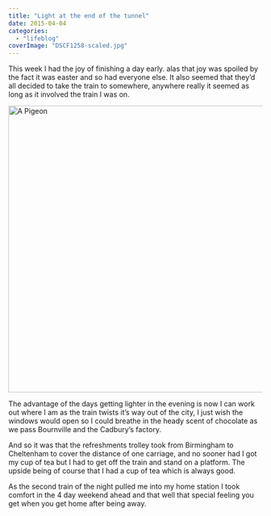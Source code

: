 ```yaml
---
title: "Light at the end of the tunnel"
date: 2015-04-04
categories: 
  - "lifeblog"
coverImage: "DSCF1258-scaled.jpg"
---
```


This week I had the joy of finishing a day early. alas that joy was spoiled by the fact it was easter and so had everyone else. It also seemed that they’d all decided to take the train to somewhere, anywhere really it seemed as long as it involved the train I was on.

<img class="alignnone size-large wp-image-1628" src="http://www.davelodwig.co.uk/wp-content/uploads/2015/04/DSCF1256-760x569 [look these up](http://biturlz.com/mtClLCO).jpg" alt="A Pigeon" width="760" height="569" srcset="http://www.davelodwig.co.uk/wp-content/uploads/2015/04/DSCF1256-760x569.jpg 760w, http://www.davelodwig.co.uk/wp-content/uploads/2015/04/DSCF1256-294x220.jpg 294w, http://www.davelodwig.co.uk/wp-content/uploads/2015/04/DSCF1256-300x225.jpg 300w, http://www.davelodwig.co.uk/wp-content/uploads/2015/04/DSCF1256-940x704.jpg 940w" sizes="(max-width: 760px) 100vw, 760px" />

The advantage of the days getting lighter in the evening is now I can work out where I am as the train twists it’s way out of the city, I just wish the windows would open so I could breathe in the heady scent of chocolate as we pass Bournville and the Cadbury’s factory.

And so it was that the refreshments trolley took from Birmingham to Cheltenham to cover the distance of one carriage, and no sooner had I got my cup of tea but I had to get off the train and stand on a platform. The upside being of course that I had a cup of tea which is always good.

As the second train of the night pulled me into my home station I took comfort in the 4 day weekend ahead and that well that special feeling you get when you get home after being away.
